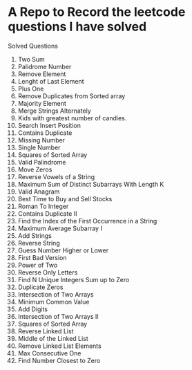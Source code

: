 # A Repo to Record the leetcode questions I have solved
Solved Questions 
1. Two Sum
2. Palidrome Number
3. Remove Element
4. Lenght of Last Element
5. Plus One
6. Remove Duplicates from Sorted array
7. Majority Element
8. Merge Strings Alternately
9. Kids with greatest number of candies.
10. Search Insert Position
11. Contains Duplicate
12. Missing Number
13. Single Number
14. Squares of Sorted Array
15. Valid Palindrome
16. Move Zeros
17. Reverse Vowels of a String
18. Maximum Sum of Distinct Subarrays With Length K
19. Valid Anagram
20. Best Time to Buy and Sell Stocks
21. Roman To Integer
22. Contains Duplicate II
23. Find the Index of the First Occurrence in a String
24. Maximum Average Subarray I
25. Add Strings
26. Reverse String
27. Guess Number Higher or Lower
28. First Bad Version
29. Power of Two
30. Reverse Only Letters
31. Find N Unique Integers Sum up to Zero
32. Duplicate Zeros
33. Intersection of Two Arrays
34. Minimum Common Value
35. Add Digits
36. Intersection of Two Arrays II
37. Squares of Sorted Array
38. Reverse Linked List
39. Middle of the Linked List
40. Remove Linked List Elements
41. Max Consecutive One
42. Find Number Closest to Zero
